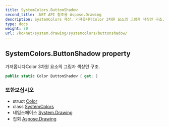 ```yaml
---
title: SystemColors.ButtonShadow
second_title: .NET API 참조용 Aspose.Drawing
description: SystemColors 재산. 가져옵니다Color 3차원 요소의 그림자 색상인 구조.
type: docs
weight: 70
url: /ko/net/system.drawing/systemcolors/buttonshadow/
---
```

## SystemColors.ButtonShadow property

가져옵니다Color 3차원 요소의 그림자 색상인 구조.

```csharp
public static Color ButtonShadow { get; }
```

### 또한보십시오

* struct [Color](../../color/)
* class [SystemColors](../)
* 네임스페이스 [System.Drawing](../../systemcolors/)
* 집회 [Aspose.Drawing](../../../)


